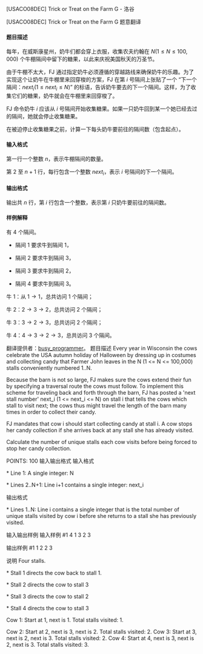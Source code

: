 



[USACO08DEC] Trick or Treat on the Farm G - 洛谷














[USACO08DEC] Trick or Treat on the Farm G
题意翻译
#### 题目描述

每年，在威斯康星州，奶牛们都会穿上衣服，收集农夫约翰在 $N(1\le N\le 100,000)$ 个牛棚隔间中留下的糖果，以此来庆祝美国秋天的万圣节。

由于牛棚不太大，FJ 通过指定奶牛必须遵循的穿越路线来确保奶牛的乐趣。为了实现这个让奶牛在牛棚里来回穿梭的方案，FJ 在第 $i$ 号隔间上张贴了一个 “下一个隔间：$next_i(1\le next_i\le N)$” 的标语，告诉奶牛要去的下一个隔间。这样，为了收集它们的糖果，奶牛就会在牛棚里来回穿梭了。

FJ 命令奶牛 $i$ 应该从 $i$ 号隔间开始收集糖果。如果一只奶牛回到某一个她已经去过的隔间，她就会停止收集糖果。

在被迫停止收集糖果之前，计算一下每头奶牛要前往的隔间数（包含起点）。

#### 输入格式

第一行一个整数 $n$，表示牛棚隔间的数量。

第 $2$ 至 $n+1$ 行，每行包含一个整数 $next_i$，表示 $i$ 号隔间的下一个隔间。

#### 输出格式

输出共 $n$ 行，第 $i$ 行包含一个整数，表示第 $i$ 只奶牛要前往的隔间数。

#### 样例解释

有 $4$ 个隔间。

- 隔间 $1$ 要求牛到隔间 $1$，

- 隔间 $2$ 要求牛到隔间 $3$，

- 隔间 $3$ 要求牛到隔间 $2$，

- 隔间 $4$ 要求牛到隔间 $3$。

牛 $1$：从 $1\rightarrow 1$，总共访问 $1$ 个隔间；

牛 $2$：$2\rightarrow 3\rightarrow 2$，总共访问 $2$ 个隔间；

牛 $3$：$3\rightarrow 2\rightarrow 3$，总共访问 $2$ 个隔间；

牛 $4$：$4\rightarrow 3\rightarrow 2\rightarrow 3$，总共访问 $3$ 个隔间。

翻译提供者：[busy_programmer](https://www.luogu.com.cn/user/649315)。
题目描述
Every year in Wisconsin the cows celebrate the USA autumn holiday of Halloween by dressing up in costumes and collecting candy that Farmer John leaves in the N (1 <= N <= 100,000) stalls conveniently numbered 1..N.

Because the barn is not so large, FJ makes sure the cows extend their fun by specifying a traversal route the cows must follow.  To implement this scheme for traveling back and forth through the barn, FJ has posted a 'next stall number' next\_i (1 <= next\_i <= N) on stall i that tells the cows which stall to visit next; the cows thus might travel the length of the barn many times in order to collect their candy.

FJ mandates that cow i should start collecting candy at stall i. A cow stops her candy collection if she arrives back at any stall she has already visited.

Calculate the number of unique stalls each cow visits before being forced to stop her candy collection.

POINTS: 100
输入输出格式
输入格式

\* Line 1: A single integer: N

\* Lines 2..N+1: Line i+1 contains a single integer: next\_i

输出格式

\* Lines 1..N: Line i contains a single integer that is the total number of unique stalls visited by cow i before she returns to a stall  she has previously visited.

输入输出样例
输入样例 #1
4 
1 
3 
2 
3 

输出样例 #1
1 
2 
2 
3 

说明
Four stalls.

\* Stall 1 directs the cow back to stall 1.

\* Stall 2 directs the cow to stall 3

\* Stall 3 directs the cow to stall 2

\* Stall 4 directs the cow to stall 3


Cow 1:  Start at 1, next is 1.  Total stalls visited: 1.

Cow 2:  Start at 2, next is 3, next is 2.  Total stalls visited: 2. Cow 3:  Start at 3, next is 2, next is 3.  Total stalls visited: 2. Cow 4:  Start at 4, next is 3, next is 2, next is 3. Total stalls visited: 3.







